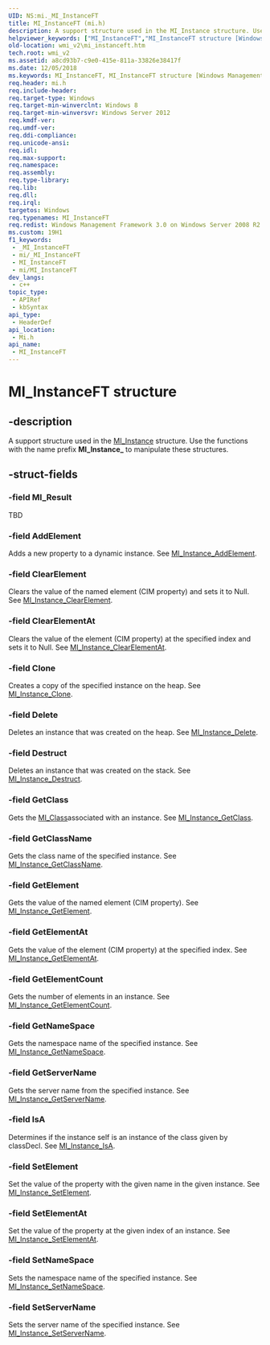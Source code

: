 ```yaml
---
UID: NS:mi._MI_InstanceFT
title: MI_InstanceFT (mi.h)
description: A support structure used in the MI_Instance structure. Use the functions with the name prefix MI_Instance_ to manipulate these structures.
helpviewer_keywords: ["MI_InstanceFT","MI_InstanceFT structure [Windows Management Infrastructure (MI)]","mi/MI_InstanceFT","wmi_v2.mi_instanceft"]
old-location: wmi_v2\mi_instanceft.htm
tech.root: wmi_v2
ms.assetid: a8cd93b7-c9e0-415e-811a-33826e38417f
ms.date: 12/05/2018
ms.keywords: MI_InstanceFT, MI_InstanceFT structure [Windows Management Infrastructure (MI)], mi/MI_InstanceFT, wmi_v2.mi_instanceft
req.header: mi.h
req.include-header: 
req.target-type: Windows
req.target-min-winverclnt: Windows 8
req.target-min-winversvr: Windows Server 2012
req.kmdf-ver: 
req.umdf-ver: 
req.ddi-compliance: 
req.unicode-ansi: 
req.idl: 
req.max-support: 
req.namespace: 
req.assembly: 
req.type-library: 
req.lib: 
req.dll: 
req.irql: 
targetos: Windows
req.typenames: MI_InstanceFT
req.redist: Windows Management Framework 3.0 on Windows Server 2008 R2 with SP1,     Windows 7 with SP1, and Windows Server 2008 with SP2
ms.custom: 19H1
f1_keywords:
 - _MI_InstanceFT
 - mi/_MI_InstanceFT
 - MI_InstanceFT
 - mi/MI_InstanceFT
dev_langs:
 - c++
topic_type:
 - APIRef
 - kbSyntax
api_type:
 - HeaderDef
api_location:
 - Mi.h
api_name:
 - MI_InstanceFT
---
```


# MI_InstanceFT structure


## -description

A support structure used in the <a href="https://docs.microsoft.com/windows/desktop/api/mi/ns-mi-mi_instance">MI_Instance</a> 
    structure. Use the functions with the name prefix <b>MI_Instance_</b> to manipulate 
    these structures.

## -struct-fields

### -field MI_Result

TBD

### -field AddElement

Adds a new property to a dynamic instance. See 
       <a href="https://docs.microsoft.com/previous-versions/windows/desktop/api/mi/nf-mi-mi_instance_addelement">MI_Instance_AddElement</a>.

### -field ClearElement

Clears the value of the named element (CIM property) and sets it to Null. See 
       <a href="https://docs.microsoft.com/previous-versions/windows/desktop/api/mi/nf-mi-mi_instance_clearelement">MI_Instance_ClearElement</a>.

### -field ClearElementAt

Clears the value of the element (CIM property) at the specified index and sets it to Null. See 
       <a href="https://docs.microsoft.com/previous-versions/windows/desktop/api/mi/nf-mi-mi_instance_clearelementat">MI_Instance_ClearElementAt</a>.

### -field Clone

Creates a copy of the specified instance on the heap. See 
       <a href="https://docs.microsoft.com/previous-versions/windows/desktop/api/mi/nf-mi-mi_instance_clone">MI_Instance_Clone</a>.

### -field Delete

Deletes an instance that was created on the heap. See 
       <a href="https://docs.microsoft.com/previous-versions/windows/desktop/api/mi/nf-mi-mi_instance_delete">MI_Instance_Delete</a>.

### -field Destruct

Deletes an instance that was created on the stack. See 
       <a href="https://docs.microsoft.com/previous-versions/windows/desktop/api/mi/nf-mi-mi_instance_destruct">MI_Instance_Destruct</a>.

### -field GetClass

Gets the <a href="https://docs.microsoft.com/windows/desktop/api/mi/ns-mi-mi_class">MI_Class</a>associated with an instance. See 
       <a href="https://docs.microsoft.com/previous-versions/windows/desktop/api/mi/nf-mi-mi_instance_getclass">MI_Instance_GetClass</a>.

### -field GetClassName

Gets the class name of the specified instance. See 
       <a href="https://docs.microsoft.com/previous-versions/windows/desktop/api/mi/nf-mi-mi_instance_getclassname">MI_Instance_GetClassName</a>.

### -field GetElement

Gets the value of the named element (CIM property). See 
       <a href="https://docs.microsoft.com/previous-versions/windows/desktop/api/mi/nf-mi-mi_instance_getelement">MI_Instance_GetElement</a>.

### -field GetElementAt

Gets the value of the element (CIM property) at the specified index. See 
       <a href="https://docs.microsoft.com/previous-versions/windows/desktop/api/mi/nf-mi-mi_instance_getelementat">MI_Instance_GetElementAt</a>.

### -field GetElementCount

Gets the number of elements in an instance. See 
       <a href="https://docs.microsoft.com/previous-versions/windows/desktop/api/mi/nf-mi-mi_instance_getelementcount">MI_Instance_GetElementCount</a>.

### -field GetNameSpace

Gets the namespace name of the specified instance. See 
       <a href="https://docs.microsoft.com/previous-versions/windows/desktop/api/mi/nf-mi-mi_instance_getnamespace">MI_Instance_GetNameSpace</a>.

### -field GetServerName

Gets the server name from the specified instance. See 
       <a href="https://docs.microsoft.com/previous-versions/windows/desktop/api/mi/nf-mi-mi_instance_getservername">MI_Instance_GetServerName</a>.

### -field IsA

Determines if the instance self is an instance of the class given by classDecl. See 
       <a href="https://docs.microsoft.com/previous-versions/windows/desktop/api/mi/nf-mi-mi_instance_isa">MI_Instance_IsA</a>.

### -field SetElement

Set the value of the property with the given name in the given instance. See 
       <a href="https://docs.microsoft.com/previous-versions/windows/desktop/api/mi/nf-mi-mi_instance_setelement">MI_Instance_SetElement</a>.

### -field SetElementAt

Set the value of the property at the given index of an instance. See 
       <a href="https://docs.microsoft.com/previous-versions/windows/desktop/api/mi/nf-mi-mi_instance_setelementat">MI_Instance_SetElementAt</a>.

### -field SetNameSpace

Sets the namespace name of the specified instance. See 
       <a href="https://docs.microsoft.com/previous-versions/windows/desktop/api/mi/nf-mi-mi_instance_setnamespace">MI_Instance_SetNameSpace</a>.

### -field SetServerName

Sets the server name of the specified instance. See 
       <a href="https://docs.microsoft.com/previous-versions/windows/desktop/api/mi/nf-mi-mi_instance_setservername">MI_Instance_SetServerName</a>.

